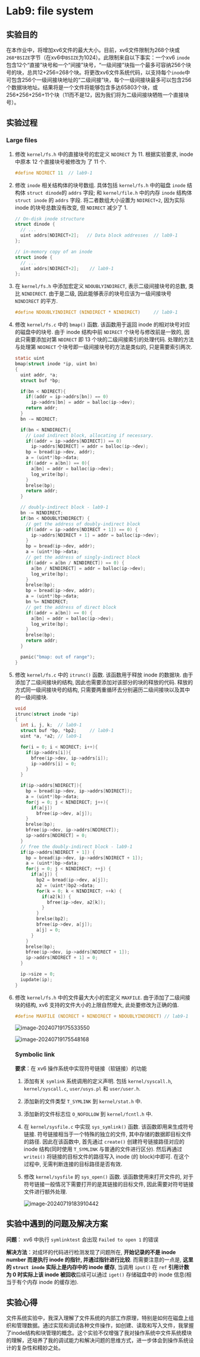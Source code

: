 # Lab9: file system

## 实验目的

在本作业中，将增加xv6文件的最大大小。目前，xv6文件限制为268个块或`268*BSIZE`字节（在xv6中`BSIZE`为1024）。此限制来自以下事实：一个xv6 `inode`包含12个“直接”块号和一个“间接”块号，“一级间接”块指一个最多可容纳256个块号的块，总共12+256=268个块。将更改xv6文件系统代码，以支持每个`inode`中可包含256个一级间接块地址的“二级间接”块，每个一级间接块最多可以包含256个数据块地址。结果将是一个文件将能够包含多达65803个块，或256*256+256+11个块（11而不是12，因为我们将为二级间接块牺牲一个直接块号）。

## 实验过程

### Large files

1. 修改 `kernel/fs.h` 中的直接块号的宏定义 `NDIRECT` 为 11.
   根据实验要求, inode 中原本 12 个直接块号被修改为 了 11 个.

   ```c
   #define NDIRECT 11  // lab9-1
   ```

2. 修改 `inode` 相关结构体的块号数组. 具体包括 `kernel/fs.h` 中的磁盘 `inode` 结构体 `struct dinode`的 `addrs` 字段; 和 `kernel/file.h` 中的内存 `inode` 结构体 `struct inode` 的 `addrs` 字段. 将二者数组大小设置为 `NDIRECT+2`, 因为实际 inode 的块号总数没有改变, 但 `NDIRECT` 减少了 1.

   ```c
   // On-disk inode structure
   struct dinode {
     // ...
     uint addrs[NDIRECT+2];   // Data block addresses  // lab9-1
   };
   
   // in-memory copy of an inode
   struct inode {
     // ...
     uint addrs[NDIRECT+2];    // lab9-1
   };
   
   ```

3. 在 `kernel/fs.h` 中添加宏定义 `NDOUBLYINDIRECT`, 表示二级间接块号的总数, 类比 `NINDIRECT`. 由于是二级, 因此能够表示的块号应该为一级间接块号 `NINDIRECT` 的平方.

   ```c
   #define NDOUBLYINDIRECT (NINDIRECT * NINDIRECT)     // lab9-1
   ```

4. 修改 `kernel/fs.c` 中的 `bmap()` 函数.
   该函数用于返回 inode 的相对块号对应的磁盘中的块号.
   由于 inode 结构中前 `NDIRECT` 个块号与修改前是一致的, 因此只需要添加对第 `NDIRECT` 即 13 个块的二级间接索引的处理代码. 处理的方法与处理第 `NDIRECT` 个块号即一级间接块号的方法是类似的, 只是需要索引两次.

   ```c
   static uint
   bmap(struct inode *ip, uint bn)
   {
     uint addr, *a;
     struct buf *bp;
   
     if(bn < NDIRECT){
       if((addr = ip->addrs[bn]) == 0)
         ip->addrs[bn] = addr = balloc(ip->dev);
       return addr;
     }
     bn -= NDIRECT;
   
     if(bn < NINDIRECT){
       // Load indirect block, allocating if necessary.
       if((addr = ip->addrs[NDIRECT]) == 0)
         ip->addrs[NDIRECT] = addr = balloc(ip->dev);
       bp = bread(ip->dev, addr);
       a = (uint*)bp->data;
       if((addr = a[bn]) == 0){
         a[bn] = addr = balloc(ip->dev);
         log_write(bp);
       }
       brelse(bp);
       return addr;
     }
   
     // doubly-indirect block - lab9-1
     bn -= NINDIRECT;
     if(bn < NDOUBLYINDIRECT) {
       // get the address of doubly-indirect block
       if((addr = ip->addrs[NDIRECT + 1]) == 0) {
         ip->addrs[NDIRECT + 1] = addr = balloc(ip->dev);
       }
       bp = bread(ip->dev, addr);
       a = (uint*)bp->data;
       // get the address of singly-indirect block
       if((addr = a[bn / NINDIRECT]) == 0) {
         a[bn / NINDIRECT] = addr = balloc(ip->dev);
         log_write(bp);
       }
       brelse(bp);
       bp = bread(ip->dev, addr);
       a = (uint*)bp->data;
       bn %= NINDIRECT;
       // get the address of direct block
       if((addr = a[bn]) == 0) {
         a[bn] = addr = balloc(ip->dev);
         log_write(bp);
       }
       brelse(bp);
       return addr;
     }
   
     panic("bmap: out of range");
   }
   ```

5. 修改 `kernel/fs.c` 中的 `itrunc()` 函数.
   该函数用于释放 inode 的数据块.
   由于添加了二级间接块的结构, 因此也需要添加对该部分的块的释放的代码. 释放的方式同一级间接块号的结构, 只需要两重循环去分别遍历二级间接块以及其中的一级间接块.

   ```c
   void
   itrunc(struct inode *ip)
   {
     int i, j, k;  // lab9-1
     struct buf *bp, *bp2;     // lab9-1
     uint *a, *a2; // lab9-1
   
     for(i = 0; i < NDIRECT; i++){
       if(ip->addrs[i]){
         bfree(ip->dev, ip->addrs[i]);
         ip->addrs[i] = 0;
       }
     }
   
     if(ip->addrs[NDIRECT]){
       bp = bread(ip->dev, ip->addrs[NDIRECT]);
       a = (uint*)bp->data;
       for(j = 0; j < NINDIRECT; j++){
         if(a[j])
           bfree(ip->dev, a[j]);
       }
       brelse(bp);
       bfree(ip->dev, ip->addrs[NDIRECT]);
       ip->addrs[NDIRECT] = 0;
     }
     // free the doubly-indirect block - lab9-1
     if(ip->addrs[NDIRECT + 1]) {
       bp = bread(ip->dev, ip->addrs[NDIRECT + 1]);
       a = (uint*)bp->data;
       for(j = 0; j < NINDIRECT; ++j) {
         if(a[j]) {
           bp2 = bread(ip->dev, a[j]);
           a2 = (uint*)bp2->data;
           for(k = 0; k < NINDIRECT; ++k) {
             if(a2[k]) {
               bfree(ip->dev, a2[k]);
             }
           }
           brelse(bp2);
           bfree(ip->dev, a[j]);
           a[j] = 0;
         }
       }
       brelse(bp);
       bfree(ip->dev, ip->addrs[NDIRECT + 1]);
       ip->addrs[NDIRECT + 1] = 0;
     }
   
     ip->size = 0;
     iupdate(ip);
   }
   ```

6. 修改 `kernel/fs.h` 中的文件最大大小的宏定义 `MAXFILE`. 由于添加了二级间接块的结构, xv6 支持的文件大小的上限自然增大, 此处要修改为正确的值.

   ```c
   #define MAXFILE (NDIRECT + NINDIRECT + NDOUBLYINDIRECT) // lab9-1
   ```

   ![image-20240719175533550](.\images\image-20240719175533550.png)

   ![image-20240719175548168](.\images\image-20240719175548168.png)

   ### Symbolic link

   **要求**：在 xv6 操作系统中实现符号链接（软链接）的功能

   1. 添加有关 `symlink` 系统调用的定义声明. 包括 `kernel/syscall.h`, `kernel/syscall.c`, `user/usys.pl` 和 `user/user.h`.

   2. 添加新的文件类型 `T_SYMLINK` 到 `kernel/stat.h` 中.

   3. 添加新的文件标志位 `O_NOFOLLOW` 到 `kernel/fcntl.h` 中.

   4. 在 `kernel/sysfile.c` 中实现 `sys_symlink()` 函数.
      该函数即用来生成符号链接. 符号链接相当于一个特殊的独立的文件, 其中存储的数据即目标文件的路径.
      因此在该函数中, 首先通过 `create()` 创建符号链接路径对应的 inode 结构(同时使用 `T_SYMLINK` 与普通的文件进行区分). 然后再通过 `writei()` 将链接的目标文件的路径写入 inode (的 block)中即可. 在这个过程中, 无需判断连接的目标路径是否有效.

   5. 修改 `kernel/sysfile` 的 `sys_open()` 函数.
      该函数使用来打开文件的, 对于符号链接一般情况下需要打开的是其链接的目标文件, 因此需要对符号链接文件进行额外处理.

      ![image-20240719183910442](.\images\image-20240719183910442.png)

## 实验中遇到的问题及解决方案

**问题**： xv6 中执行 `symlinktest` 会出现 `Failed to open 1` 的错误

**解决方法**：对成环的代码进行检测发现了问题所在, **开始记录的不是 inode number 而是执行 inode 的指针, 并通过指针进行比较**. 而需要注意的一点是, **这里的 `struct inode` 实际上是内存中的 inode 缓存**, 当调用 `iput()` 在 `ref` **引用计数为 0 时实际上该 inode 被回收**后续可以通过 `iget()` 存储磁盘中的 inode 信息(相当于有个内存 inode 的缓存池).

## 实验心得

文件系统实验中，我深入理解了文件系统的内部工作原理，特别是如何在磁盘上组织和管理数据。通过实现和调试各种文件操作，如创建、读取和写入文件，我掌握了inode结构和块管理的概念。这个实验不仅增强了我对操作系统中文件系统模块的理解，还培养了我的调试能力和解决问题的思维方式，进一步体会到操作系统设计的复杂性和精妙之处。

